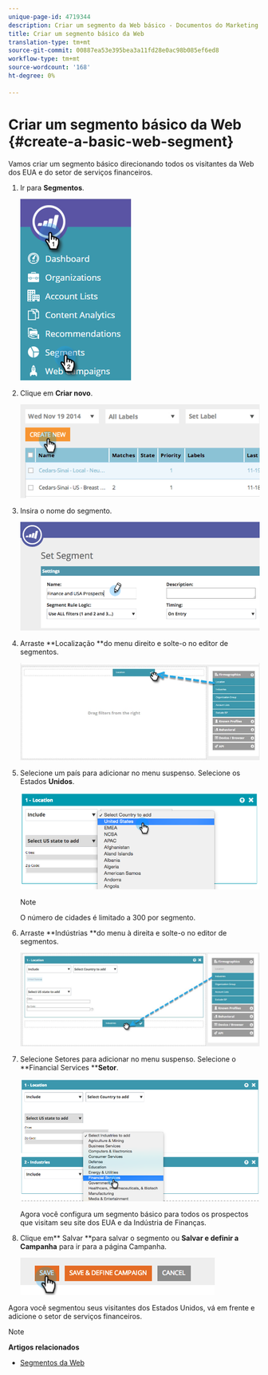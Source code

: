 ```yaml
---
unique-page-id: 4719344
description: Criar um segmento da Web básico - Documentos do Marketing - Documentação do produto
title: Criar um segmento básico da Web
translation-type: tm+mt
source-git-commit: 00887ea53e395bea3a11fd28e0ac98b085ef6ed8
workflow-type: tm+mt
source-wordcount: '168'
ht-degree: 0%

---
```



# Criar um segmento básico da Web {#create-a-basic-web-segment}

Vamos criar um segmento básico direcionando todos os visitantes da Web dos EUA e do setor de serviços financeiros.

1. Ir para **Segmentos**.

   ![](assets/image2016-8-18-15-3a37-3a32.png)

1. Clique em **Criar novo**.

   ![](assets/image2014-11-19-19-3a33-3a47.png)

1. Insira o nome do segmento.

   ![](assets/segment-name.png)

1. Arraste **Localização **do menu direito e solte-o no editor de segmentos.

   ![](assets/location-drag-hand.jpg)

1. Selecione um país para adicionar no menu suspenso. Selecione os Estados **Unidos**.

   ![](assets/image2015-5-28-15-3a29-3a15.png)

   >[!NOTE]
   >
   >O número de cidades é limitado a 300 por segmento.

1. Arraste **Indústrias **do menu à direita e solte-o no editor de segmentos.

   ![](assets/industries-hand.jpg)

1. Selecione Setores para adicionar no menu suspenso. Selecione o **Financial Services ****Setor**.

   ![](assets/segment-industries.png)

   Agora você configura um segmento básico para todos os prospectos que visitam seu site dos EUA e da Indústria de Finanças.

1. Clique em** Salvar **para salvar o segmento ou **Salvar e definir a Campanha** para ir para a página Campanha.

   ![](assets/image2014-11-19-19-3a48-3a20.png)

Agora você segmentou seus visitantes dos Estados Unidos, vá em frente e adicione o setor de serviços financeiros.

>[!NOTE]
>
>**Artigos relacionados**
>
>* [Segmentos da Web](http://docs.marketo.com/x/9QFI)

>



